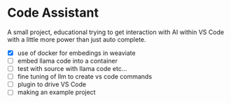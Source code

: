 # Code Assistant
A small project, educational trying to get interaction with AI within VS Code with a little more power than just auto complete.
- [x] use of docker for embedings in weaviate
- [ ] embed llama code into a container
- [ ] test with source with llama code etc...
- [ ] fine tuning of llm to create vs code commands
- [ ] plugin to drive VS Code
- [ ] making an example project
